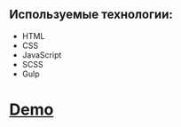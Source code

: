 <h2>Используемые технологии:</h2>
<ul>
<li>HTML</li>
<li>CSS</li>
<li>JavaScript</li>
<li>SCSS</li>
<li>Gulp</li>
</ul>
<h1><a href="https://alexander-korotckevich.github.io/TEST01/">Demo<a/></h1>
